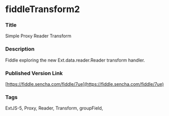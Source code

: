 fiddleTransform2
======

### Title
Simple Proxy Reader Transform

### Description
Fiddle exploring the new Ext.data.reader.Reader transform handler.

### Published Version Link
[https://fiddle.sencha.com/fiddle/7ue](https://fiddle.sencha.com/fiddle/7ue)

### Tags
ExtJS-5, Proxy, Reader, Transform, groupField, 





 
